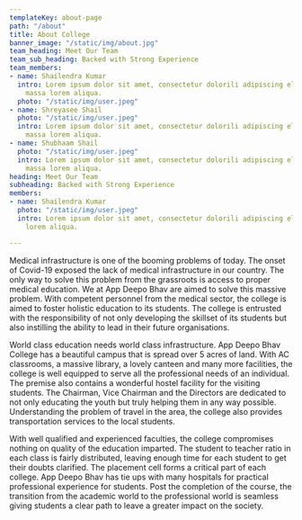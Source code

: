 ```yaml
---
templateKey: about-page
path: "/about"
title: About College
banner_image: "/static/img/about.jpg"
team_heading: Meet Our Team
team_sub_heading: Backed with Strong Experience
team_members:
- name: Shailendra Kumar
  intro: Lorem ipsum dolor sit amet, consectetur dolorili adipiscing elit. Felis donec
    massa lorem aliqua.
  photo: "/static/img/user.jpeg"
- name: Shreyasee Shail
  photo: "/static/img/user.jpeg"
  intro: Lorem ipsum dolor sit amet, consectetur dolorili adipiscing elit. Felis donec
    massa lorem aliqua.
- name: Shubhaam Shail
  photo: "/static/img/user.jpeg"
  intro: Lorem ipsum dolor sit amet, consectetur dolorili adipiscing elit. Felis donec
    massa lorem aliqua.
heading: Meet Our Team
subheading: Backed with Strong Experience
members:
- name: Shailendra Kumar
  photo: "/static/img/user.jpeg"
  intro: Lorem ipsum dolor sit amet, consectetur dolorili adipiscing elit. Felis donecmassa
    lorem aliqua.

---
```

Medical infrastructure is one of the booming problems of today. The onset of Covid-19 exposed the lack of medical infrastructure in our country. The only way to solve this problem from the grassroots is access to proper medical education. We at App Deepo Bhav are aimed to solve this massive problem. With competent personnel from the medical sector, the college is aimed to foster holistic education to its students. The college is entrusted with the responsibility of not only developing the skillset of its students but also instilling the ability to lead in their future organisations. 

World class education needs world class infrastructure. App Deepo Bhav College has a beautiful campus that is spread over 5 acres of land. With AC classrooms, a massive library, a lovely canteen and many more facilities, the college is well equipped to serve all the professional needs of an individual. The premise also contains a wonderful hostel facility for the visiting students. The Chairman, Vice Chairman and the Directors are dedicated to not only educating the youth but truly helping them in any way possible. Understanding the problem of travel in the area, the college also provides transportation services to the local students. 

With well qualified and experienced faculties, the college compromises nothing on quality of the education imparted. The student to teacher ratio in each class is fairly distributed, leaving enough time for each student to get their doubts clarified. The placement cell forms a critical part of each college. App Deepo Bhav has tie ups with many hospitals for practical professional experience for students. Post the completion of the course, the transition from the academic world to the professional world is seamless giving students a clear path to leave a greater impact on the society.